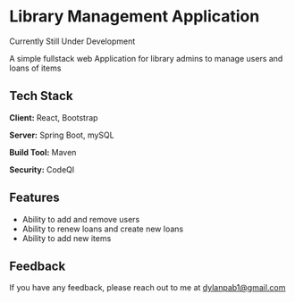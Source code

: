 # Library Management Application

Currently Still Under Development 

A simple fullstack web Application for library admins to manage users and loans of items



## Tech Stack

**Client:** React, Bootstrap

**Server:** Spring Boot, mySQL

**Build Tool:** Maven 

**Security:**  CodeQl


## Features

- Ability to add and remove users
- Ability to renew loans and create new loans
- Ability to add new items



## Feedback

If you have any feedback, please reach out to me at dylanpab1@gmail.com
